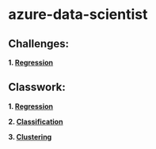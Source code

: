 # azure-data-scientist

## Challenges:

**1. [Regression](https://github.com/skad00sh/azure-data-scientist/commit/29a54d442075a4ec82d8fed80fb483b22df2762c)**


## Classwork:

**1. [Regression](https://github.com/skad00sh/azure-data-scientist/commit/7cf8483ba9274cf0df9bb9df6fdb4d75d58ae8c8)**

**2. [Classification](https://github.com/skad00sh/azure-data-scientist/commit/440ed5a0ce206b3a38dce85e264d7b230f2d0f57)**

**3. [Clustering](https://github.com/skad00sh/azure-data-scientist/commit/cc28ab7693ea7a9cee539ce3d21d186129ad682c)**
